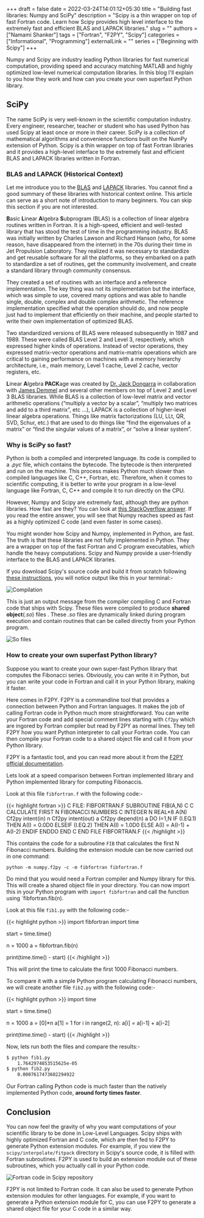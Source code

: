 +++ 
draft = false
date = 2022-03-24T14:01:12+05:30
title = "Building fast libraries: Numpy and SciPy"
description = "Scipy is a thin wrapper on top of fast Fortran code. Learn how Scipy provides high level interface to the extremely fast and efficient BLAS and LAPACK libraries."
slug = ""
authors = ["Namami Shanker"]
tags = ["Fortran", "F2PY", "Scipy"]
categories = ["Informational", "Programming"]
externalLink = ""
series = ["Beginning with Scipy"]
+++


Numpy and Scipy are industry leading Python libraries for fast numerical computation, providing speed and accuracy matching MATLAB and highly optimized low-level numerical computation libraries. In this blog I'll explain to you how they work and how can you create your own superfast Python library.

## SciPy

The name SciPy is very well-known in the scientific computation industry. Every engineer, researcher, teacher or student who has used Python has used Scipy at least once or more in their career. SciPy is a collection of mathematical algorithms and convenience functions built on the NumPy extension of Python. Scipy is a thin wrapper on top of fast Fortran libraries and it provides a high-level interface to the extremely fast and efficient BLAS and LAPACK libraries written in Fortran.

### BLAS and LAPACK (Historical Context)

Let me introduce you to the [BLAS](http://www.netlib.org/blas/) and [LAPACK](http://www.netlib.org/lapack/) libraries. You cannot find a good summary of these libraries with historical context online. This article can serve as a short note of introduction to many beginners. You can skip this section if you are not interested.

**B**asic **L**inear **A**lgebra **S**ubprogram (BLAS) is a collection of linear algebra routines written in Fortran. It is a high-speed, efficient and well-tested library that has stood the test of time in the programming industry. BLAS was initially written by Charles Lawson and Richard Hanson (who, for some reason, have disappeared from the internet) in the 70s during their time in Jet Propulsion Laboratory. They realized it was necessary to standardize and get reusable software for all the platforms, so they embarked on a path to standardize a set of routines, get the community involvement, and create a standard library through community consensus.

They created a set of routines with an interface and a reference implementation. The key thing was not its implementation but the interface, which was simple to use, covered many options and was able to handle single, double, complex and double complex arithmetic. The reference implementation specified what the operation should do, and now people just had to implement that efficiently on their machine, and people started to write their own implementation of optimized BLAS.

Two standardized versions of BLAS were released subsequently in 1987 and 1989. These were called BLAS Level 2 and Level 3, respectively, which expressed higher kinds of operations. Instead of vector operations, they expressed matrix-vector operations and matrix-matrix operations which are critical to gaining performance on machines with a memory hierarchy architecture, i.e., main memory, Level 1 cache, Level 2 cache, vector registers, etc.

**L**inear **A**lgebra **PACK**age was created by [Dr. Jack Dongarra](https://en.wikipedia.org/wiki/Jack_Dongarra) in collaboration with [James Demmel](https://en.wikipedia.org/wiki/James_Demmel) and several other members on top of  Level 2 and Level 3 BLAS libraries. While BLAS is a collection of low-level matrix and vector arithmetic operations (“multiply a vector by a scalar”, “multiply two matrices and add to a third matrix”, etc ...), LAPACK is a collection of higher-level linear algebra operations. Things like matrix factorizations (LU, LLt, QR, SVD, Schur, etc.) that are used to do things like “find the eigenvalues of a matrix” or “find the singular values of a matrix”, or “solve a linear system”.

### Why is SciPy so fast?

Python is both a compiled and interpreted language. Its code is compiled to a *.pyc* file, which contains the bytecode. The bytecode is then interpreted and run on the machine. This process makes Python much slower than compiled languages like C, C++, Fortran, etc. Therefore, when it comes to scientific computing, it is better to write your program in a low-level language like Fortran, C, C++ and compile it to run directly on the CPU.

However, Numpy and Scipy are extremely fast, although they are python libraries. How fast are they? You can look at [this StackOverflow answer](https://stackoverflow.com/a/51675509/13700295). If you read the entire answer, you will see that Numpy reaches speed as fast as a highly optimized C code (and even faster in some cases).

You might wonder how Scipy and Numpy,  implemented in Python, are fast. The truth is that these libraries are not fully implemented in Python. They are a wrapper on top of the fast Fortran and C program executables, which handle the heavy computations. Scipy and Numpy provide a user-friendly interface to the BLAS and LAPACK libraries.

If you download Scipy's source code and build it from scratch following [these instructions](https://docs.scipy.org/doc/scipy/dev/contributor/quickstart_ubuntu.html), you will notice output like this in your terminal:- 

![Compilation](https://i.imgur.com/v6rinJc.png)

This is just an output message from the compiler compiling C and Fortran code that ships with Scipy. These files were compiled to produce **shared object**(*.so*) files . These *.so* files are dynamically linked during program execution and contain routines that can be called directly from your Python program.

![So files](https://i.imgur.com/vFX5MOG.png)


### How to create your own superfast Python library?

Suppose you want to create your own super-fast Python library that computes the Fibonacci series. Obviously, you can write it in Python, but you can write your code in Fortran and call it in your Python library, making it faster.

Here comes in F2PY. F2PY is a commandline tool that provides a connection between Python and Fortran languages. It makes the job of calling Fortran code in Python much more straightforward. You can write your Fortran code and add special comment lines starting with `Cf2py` which are ingored by Fortran compiler but read by F2PY as normal lines. They tell F2PY how  you want Python interpreter to call your Fortran code. You can then compile your Fortran code to a shared object file and call it from your Python library.

F2PY is a fantastic tool, and you can read more about it from the [F2PY official documentation](https://numpy.org/doc/stable/f2py/).

Lets look at a speed comparison between Fortran implemented library and Python implemented library for computing Fibonaccis.

Look at this file `fibfortran.f` with the following code:-

{{< highlight fortran >}}
C FILE: FIBFORTRAN.F
      SUBROUTINE FIB(A,N)
C
C     CALCULATE FIRST N FIBONACCI NUMBERS
C
      INTEGER N
      REAL*8 A(N)
Cf2py intent(in) n
Cf2py intent(out) a
Cf2py depend(n) a
      DO I=1,N
         IF (I.EQ.1) THEN
            A(I) = 0.0D0
         ELSEIF (I.EQ.2) THEN
            A(I) = 1.0D0
         ELSE 
            A(I) = A(I-1) + A(I-2)
         ENDIF
      ENDDO
      END
C END FILE FIBFORTRAN.F
{{< /highlight >}}

This contains the code for a subroutine `FIB` that calculates the first N Fibonacci numbers. Building the extension module can be now carried out in one command:

```
python -m numpy.f2py -c -m fibfortran fibfortran.f
```
Do mind that you would need a Fortran compiler and Numpy library for this. This will create a shared object file in your directory. You can now import this in your Python program with `import fibfortran` and call the function using `fibfortran.fib(n).

Look at this file `fib1.py` with the following code:-

{{< highlight python >}}
import fibfortran
import time

start = time.time()

n = 1000
a = fibfortran.fib(n)

print(time.time() - start)
{{< /highlight >}}

This will print the time to calculate the first 1000 Fibonacci numbers.

To compare it with a simple Python program calculating Fibonacci numbers, we will create another file `fib2.py` with the following code:-

{{< highlight python >}}
import time

start = time.time()

n = 1000
a = [0]*n
a[1] = 1
for i in range(2, n):
	a[i] = a[i-1] + a[i-2]

print(time.time() - start)
{{< /highlight >}}

Now, lets run both the files and compare the results:-

````bash
$ python fib1.py 
	1.7642974853515625e-05
$ python fib2.py 
	0.0007617473602294922
````

Our Fortran calling Python code is much faster than the natively  implemented Python code, **around forty times faster**.

## Conclusion

You can now feel the gravity of why you want computations of your scientific library to be done in Low-Level Languages. Scipy ships with highly optimized Fortran and C code, which are then fed to F2PY to generate Python extension modules. For example, if you view the `scipy/interpolate/fitpack` directory in Scipy's source code, it is filled with Fortran subroutines. F2PY is used to build an extension module out of these subroutines, which you actually call in your Python code.

![Fortran code in Scipy repository](https://i.imgur.com/zEf3rUQ.png)

F2PY is not limited to Fortran code. It can also be used to generate Python extension modules for other languages. For example, if you want to generate a Python extension module for C, you can use F2PY to generate a shared object file for your C code in a similar way.